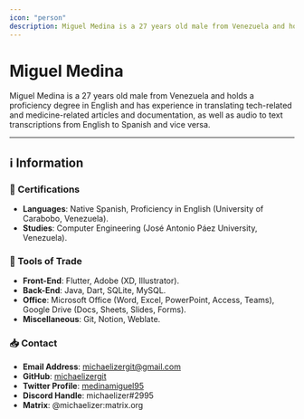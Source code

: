 ```yaml
---
icon: "person"
description: Miguel Medina is a 27 years old male from Venezuela and holds a proficiency degree in English and has experience in translating tech-related and medicine-related articles and documentation, as well as audio to text transcriptions from English to Spanish and vice versa.
---
```


# Miguel Medina

Miguel Medina is a 27 years old male from Venezuela and holds a proficiency degree in English and has experience in translating tech-related and medicine-related articles and documentation, as well as audio to text transcriptions from English to Spanish and vice versa.

---

## ℹ️ Information

### 📜 Certifications

- **Languages**: Native Spanish, Proficiency in English (University of Carabobo, Venezuela).
- **Studies**: Computer Engineering (José Antonio Páez University, Venezuela).

### 🧰 Tools of Trade

- **Front-End**: Flutter, Adobe (XD, Illustrator).
- **Back-End**: Java, Dart, SQLite, MySQL.
- **Office**: Microsoft Office (Word, Excel, PowerPoint, Access, Teams), Google Drive (Docs, Sheets, Slides, Forms).
- **Miscellaneous**: Git, Notion, Weblate.

### 📥 Contact

- **Email Address**: [michaelizergit@gmail.com](michaelizergit@gmail.com)
- **GitHub**: [michaelizergit](https://github.com/michaelizergit)
- **Twitter Profile**: [medinamiguel95](https://twitter.com/medinamiguel95)
- **Discord Handle**: michaelizer#2995
- **Matrix**: @michaelizer:matrix.org
